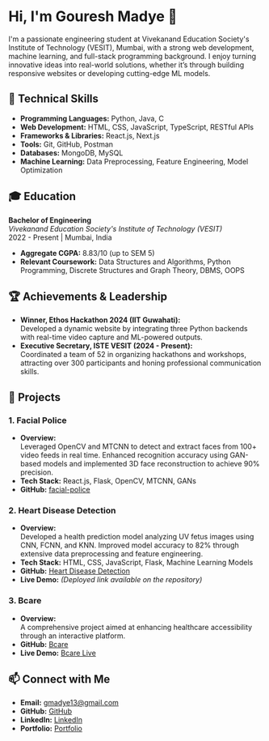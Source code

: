 # Hi, I'm Gouresh Madye 👋

I'm a passionate engineering student at Vivekanand Education Society's Institute of Technology (VESIT), Mumbai, with a strong web development, machine learning, and full-stack programming background. I enjoy turning innovative ideas into real-world solutions, whether it’s through building responsive websites or developing cutting-edge ML models.

## 🔧 Technical Skills

- **Programming Languages:** Python, Java, C
- **Web Development:** HTML, CSS, JavaScript, TypeScript, RESTful APIs
- **Frameworks & Libraries:** React.js, Next.js
- **Tools:** Git, GitHub, Postman
- **Databases:** MongoDB, MySQL
- **Machine Learning:** Data Preprocessing, Feature Engineering, Model Optimization

## 🎓 Education

**Bachelor of Engineering**  
*Vivekanand Education Society's Institute of Technology (VESIT)*  
2022 - Present | Mumbai, India  
- **Aggregate CGPA:** 8.83/10 (up to SEM 5)  
- **Relevant Coursework:** Data Structures and Algorithms, Python Programming, Discrete Structures and Graph Theory, DBMS, OOPS

## 🏆 Achievements & Leadership

- **Winner, Ethos Hackathon 2024 (IIT Guwahati):**  
  Developed a dynamic website by integrating three Python backends with real-time video capture and ML-powered outputs.
- **Executive Secretary, ISTE VESIT (2024 - Present):**  
  Coordinated a team of 52 in organizing hackathons and workshops, attracting over 300 participants and honing professional communication skills.

## 🚀 Projects

### 1. Facial Police
- **Overview:**  
  Leveraged OpenCV and MTCNN to detect and extract faces from 100+ video feeds in real time. Enhanced recognition accuracy using GAN-based models and implemented 3D face reconstruction to achieve 90% precision.
- **Tech Stack:** React.js, Flask, OpenCV, MTCNN, GANs
- **GitHub:** [facial-police](https://github.com/MADEYE42/facial-police)

### 2. Heart Disease Detection
- **Overview:**  
  Developed a health prediction model analyzing UV fetus images using CNN, FCNN, and KNN. Improved model accuracy to 82% through extensive data preprocessing and feature engineering.
- **Tech Stack:** HTML, CSS, JavaScript, Flask, Machine Learning Models
- **GitHub:** [Heart Disease Detection](https://github.com/MADEYE42/project)  
- **Live Demo:** *(Deployed link available on the repository)*

### 3. Bcare
- **Overview:**  
  A comprehensive project aimed at enhancing healthcare accessibility through an interactive platform.
- **GitHub:** [Bcare](https://github.com/MADEYE42/Bcare)  
- **Live Demo:** [Bcare Live](https://madeye42.github.io/Bcare/)

## 📫 Connect with Me

- **Email:** [gmadye13@gmail.com](mailto:gmadye13@gmail.com)
- **GitHub:** [GitHub](https://github.com/MADEYE42)
- **LinkedIn:** [LinkedIn](http://www.linkedin.com/in/gouresh-madye-a68aa6235)
- **Portfolio:** [Portfolio](https://portfolio-website-gouresh-madye.vercel.app/)
